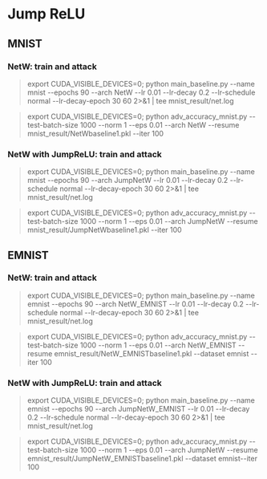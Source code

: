 # Jump ReLU

## MNIST

### NetW: train and attack 
> export CUDA_VISIBLE_DEVICES=0; python main_baseline.py --name mnist --epochs 90 --arch NetW --lr 0.01 --lr-decay 0.2 --lr-schedule normal --lr-decay-epoch 30 60 2>&1 | tee mnist_result/net.log

> export CUDA_VISIBLE_DEVICES=0; python adv_accuracy_mnist.py --test-batch-size 1000 --norm 1 --eps 0.01 --arch NetW --resume mnist_result/NetWbaseline1.pkl  --iter 100

### NetW with JumpReLU: train and attack 
> export CUDA_VISIBLE_DEVICES=0; python main_baseline.py --name mnist --epochs 90 --arch JumpNetW --lr 0.01 --lr-decay 0.2 --lr-schedule normal --lr-decay-epoch 30 60 2>&1 | tee mnist_result/net.log

> export CUDA_VISIBLE_DEVICES=0; python adv_accuracy_mnist.py --test-batch-size 1000 --norm 1 --eps 0.01 --arch JumpNetW --resume mnist_result/JumpNetWbaseline1.pkl  --iter 100



## EMNIST

### NetW: train and attack 
> export CUDA_VISIBLE_DEVICES=0; python main_baseline.py --name emnist --epochs 90 --arch NetW_EMNIST --lr 0.01 --lr-decay 0.2 --lr-schedule normal --lr-decay-epoch 30 60 2>&1 | tee mnist_result/net.log

> export CUDA_VISIBLE_DEVICES=0; python adv_accuracy_mnist.py --test-batch-size 1000 --norm 1 --eps 0.01 --arch NetW_EMNIST --resume emnist_result/NetW_EMNISTbaseline1.pkl --dataset emnist --iter 100

### NetW with JumpReLU: train and attack 
> export CUDA_VISIBLE_DEVICES=0; python main_baseline.py --name emnist --epochs 90 --arch JumpNetW_EMNIST --lr 0.01 --lr-decay 0.2 --lr-schedule normal --lr-decay-epoch 30 60 2>&1 | tee mnist_result/net.log

> export CUDA_VISIBLE_DEVICES=0; python adv_accuracy_mnist.py --test-batch-size 1000 --norm 1 --eps 0.01 --arch JumpNetW --resume emnist_result/JumpNetW_EMNISTbaseline1.pkl --dataset emnist--iter 100


